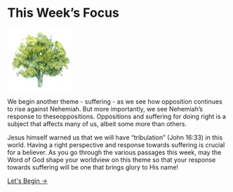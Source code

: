 # This Week’s Focus

<img src="/assets/img/tree.png" style="width: 150px">

We begin another theme - suffering - as we see how opposition continues to rise against Nehemiah. But more importantly, we see Nehemiah’s response to theseoppositions. Oppositions and suffering for doing right is a subject that affects many of us, albeit some more than others.

Jesus himself warned us that we will have “tribulation” (John 16:33) in this world. Having a right perspective and response towards suffering is crucial for a believer. As you go through the various passages this week, may the Word of God shape your worldview on this theme so that your response towards suffering will be one that brings glory to His name!

<a href="monday" class="text-center nav-link action-button">
  Let's Begin →
</a>